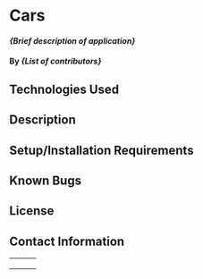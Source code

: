 # Cars

#### _{Brief description of application}_

#### By _**{List of contributors}**_

## Technologies Used



## Description


## Setup/Installation Requirements


## Known Bugs



## License



## Contact Information


|               |               |       |
| ------------- |:-------------:| -----:|
|               |               |       |
|               |               |       |
|               |               |       |